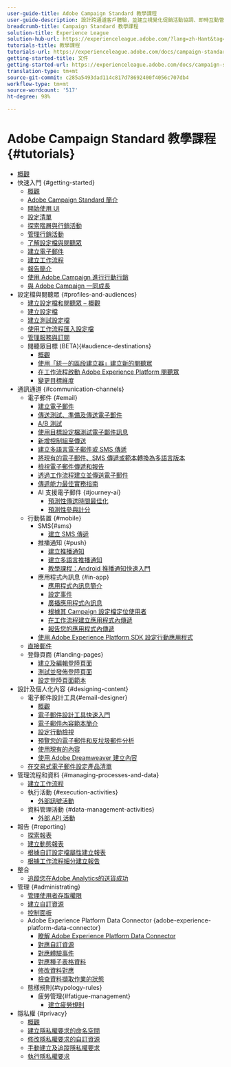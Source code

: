 ```yaml
---
user-guide-title: Adobe Campaign Standard 教學課程
user-guide-description: 設計跨通道客戶體驗，並建立視覺化促銷活動協調、即時互動管理和跨通道執行的環境。
breadcrumb-title: Campaign Standard 教學課程
solution-title: Experience League
solution-hub-url: https://experienceleague.adobe.com/?lang=zh-Hant&tag=Campaign+Standard#recommended/solutions/campaign
tutorials-title: 教學課程
tutorials-url: https://experienceleague.adobe.com/docs/campaign-standard-learn/tutorials/overview.html?lang=zh-Hant
getting-started-title: 文件
getting-started-url: https://experienceleague.adobe.com/docs/campaign-standard/using/campaign-standard-home.html?lang=zh-Hant
translation-type: tm+mt
source-git-commit: c285a5493dad114c817d78692400f4056c707db4
workflow-type: tm+mt
source-wordcount: '517'
ht-degree: 98%

---
```



# Adobe Campaign Standard 教學課程 {#tutorials}

+ [概觀](/help/overview.md)
+ 快速入門 {#getting-started}
   + [概觀](/help/getting-started/getting-started-overview.md)
   + [Adobe Campaign Standard 簡介](/help/getting-started/adobe-campaign-standard-introduction.md)
   + [開始使用 UI](/help/getting-started/getting-started-with-the-ui.md)
   + [設定清單](/help/getting-started/configure-a-list.md)
   + [探索階層與行銷活動](/help/getting-started/explore-hierarchy-and-marketing-activities.md)
   + [管理行銷活動](/help/getting-started/managing-campaigns.md)
   + [了解設定檔與閱聽眾](/help/getting-started/understanding-profiles-and-audiences.md)
   + [建立電子郵件](https://experienceleague.adobe.com/docs/campaign-standard-learn/tutorials/communication-channels/email/create-email-from-homepage.html?lang=zh-Hant)
   + [建立工作流程](https://experienceleague.adobe.com/docs/campaign-standard-learn/tutorials/managing-processes-and-data/creating-a-workflow.html?lang=zh-Hant)
   + [報告簡介](/help/getting-started/reporting-with-adobe-campaign-introduction.md)
   + [使用 Adobe Campaign 進行行動行銷](/help/getting-started/mobile-marketing-with-adobe-campaign.md)
   + [與 Adobe Campaign 一同成長](/help/getting-started/growing-with-adobe-campaign.md)
+ 設定檔與閱聽眾 {#profiles-and-audiences}
   + [建立設定檔和閱聽眾 – 概觀](/help/profiles-and-audiences/creating-profiles-and-audiences.md)
   + [建立設定檔](/help/profiles-and-audiences/creating-a-profile.md)
   + [建立測試設定檔](/help/profiles-and-audiences/test-profiles.md)
   + [使用工作流程匯入設定檔](/help/managing-processes-and-data/importing-profiles.md)
   + [管理服務與訂閱](/help/managing-processes-and-data/services-and-subscriptions.md)
   + 閱聽眾目標 (BETA){#audience-destinations}
      + [概觀](/help/profiles-and-audiences/audience-destinations/audience-destinations-overview.md)
      + [使用「統一的區段建立器」建立新的閱聽眾](/help/profiles-and-audiences/audience-destinations/creating-audiences-using-segment-builder.md)
      + [在工作流程啟動 Adobe Experience Platform 閱聽眾](/help/profiles-and-audiences/audience-destinations/activating-aep-audiences.md)
      + [變更目標維度](/help/profiles-and-audiences/audience-destinations/changing-targeting-dimension.md)
+ 通訊通道 {#communication-channels}
   + 電子郵件 {#email}
      + [建立電子郵件](/help/communication-channels/email/create-email-from-homepage.md)
      + [傳送測試、準備及傳送電子郵件](/help/communication-channels/email/sending-test-preparing-sending-email.md)
      + [A/B 測試](/help/communication-channels/email/a-b-testing.md)
      + [使用目標設定檔測試電子郵件訊息](/help/communication-channels/email/profile-substitution.md)
      + [新增控制組至傳送](/help/communication-channels/email/control-groups.md)
      + [建立多語言電子郵件或 SMS 傳遞](/help/communication-channels/create-multilingual-deliveries.md)
      + [將現有的電子郵件、SMS 傳遞或範本轉換為多語言版本](/help/communication-channels/covert-into-multilingual-deliveries.md)
      + [檢視電子郵件傳遞和報告](/help/communication-channels/email/reviewing-personalized-email-delivery-and-reports.md)
      + [透過工作流程建立並傳送電子郵件](/help/communication-channels/email/create-and-send-emails-via-workflow.md)
      + [傳遞能力最佳實務指南](https://experienceleague.adobe.com/docs/deliverability-learn/deliverability-best-practice-guide/introduction.html?lang=zh-Hant)
      + AI 支援電子郵件 {#journey-ai}
         + [預測性傳送時間最佳化](/help/communication-channels/email/ai-powered-emails/predictive-send-time-optimization.md)
         + [預測性參與計分](/help/communication-channels/email/ai-powered-emails/predictive-engagement-scoring.md)
   + 行動裝置 {#mobile}
      + SMS{#sms}
         + [建立 SMS 傳遞](/help/communication-channels/mobile/sms/sms-delivery.md)
      + 推播通知 {#push}
         + [建立推播通知](/help/communication-channels/mobile/push-notifications/creating-a-push-notification.md)
         + [建立多語言推播通知](/help/communication-channels/mobile/push-notifications/creating-multilingual-push-notifications.md)
         + [教學課程：Android 推播通知快速入門](https://experienceleague.adobe.com/docs/campaign-standard-learn/getting-started-with-push-notifications-android/introduction.html?lang=zh-Hant)
      + 應用程式內訊息 {#in-app}
         + [應用程式內訊息簡介](/help/communication-channels/mobile/in-app/in-app-message-overview.md)
         + [設定事件](/help/communication-channels/mobile/in-app/configure-events.md)
         + [廣播應用程式內訊息](/help/communication-channels/mobile/in-app/broadcast-in-app-message.md)
         + [根據其 Campaign 設定檔定位使用者](/help/communication-channels/mobile/in-app/target-users-based-on-campaign-profile.md)
         + [在工作流程建立應用程式內傳遞](/help/communication-channels/mobile/in-app/in-app-activity.md)
         + [報告您的應用程式內傳遞](/help/communication-channels/mobile/in-app/in-app-reporting.md)
      + [使用 Adobe Experience Platform SDK 設定行動應用程式](/help/communication-channels/mobile/configure-mobile-apps-using-aep-sdk.md)
   + [直接郵件](/help/communication-channels/direct-mail/directmail.md)
   + 登錄頁面 {#landing-pages}
      + [建立及編輯登陸頁面](/help/communication-channels/landing-pages/landing-page-create-and-edit.md)
      + [測試並發佈登陸頁面](/help/communication-channels/landing-pages/landing-page-test-and-publish.md)
      + [設定登陸頁面範本](/help/communication-channels/landing-pages/landing-page-configure-templates.md)
+ 設計及個人化內容 {#designing-content}
   + 電子郵件設計工具{#email-designer}
      + [概觀](/help/designing-content/email-designer/email-designer-overview.md)
      + [電子郵件設計工具快速入門](/help/designing-content/email-designer/getting-started-with-the-email-designer.md)
      + [電子郵件內容範本簡介](/help/designing-content/email-designer/email-content-templates.md)
      + [設定行動檢視](/help/designing-content/email-designer/configure-the-mobile-view.md)
      + [預覽您的電子郵件和反垃圾郵件分析](/help/designing-content/email-designer/preview-your-email.md)
      + [使用現有的內容](/help/designing-content/email-designer/working-with-existing-content.md)
      + [使用 Adobe Dreamweaver 建立內容](/help/designing-content/email-designer/dreamweaver-integration.md)
   + [在交易式電子郵件設定產品清單](/help/designing-content/product-listings-in-transactional-email.md)
+ 管理流程和資料 {#managing-processes-and-data}
   + [建立工作流程](/help/managing-processes-and-data/creating-a-workflow.md)
   + 執行活動 {#execution-activities}
      + [外部訊號活動](/help/managing-processes-and-data/execution-activities/external-signal-activity.md)
   + 資料管理活動 {#data-management-activities}
      + [外部 API 活動](/help/managing-processes-and-data/data-management-activities/external-api-activity.md)
+ 報告 {#reporting}
   + [探索報表](/help/getting-started/exploring-reports.md)
   + [建立動態報表](/help/reporting/creating-a-dynamic-report.md)
   + [根據自訂設定檔屬性建立報表](/help/reporting/custom-profile-attributes-dynamic-reports.md)
   + [根據工作流程細分建立報告](/help/reporting/report-on-workflow-segments.md)
+ 整合
   + [追蹤您在Adobe Analytics的送貨成功](/help/integrations/track-the-success-of-your-deliveries-in-analytics.md)
+ 管理 {#administrating}
   + [管理使用者存取權限](/help/administrating/managing-user-access-rights.md)
   + [建立自訂資源](https://experienceleague.adobe.com/docs/campaign-standard-learn/creating-custom-resources/introduction.html?lang=zh-Hant)
   + [控制面板](https://experienceleague.adobe.com/docs/campaign-standard-learn/control-panel/control-panel-overview.html?lang=zh-Hant)
   + Adobe Experience Platform Data Connector {adobe-experience-platform-data-connector}
      + [瞭解 Adobe Experience Platform Data Connector](/help/administrating/adobe-experience-platform-data-connector/understanding-the-adobe-experience-platform-data-connector.md)
      + [對應自訂資源](/help/administrating/adobe-experience-platform-data-connector/mapping-custom-resources.md)
      + [對應體驗事件](/help/administrating/adobe-experience-platform-data-connector/mapping-experience-events.md)
      + [對應種子表格資料](/help/administrating/adobe-experience-platform-data-connector/mapping-seed-table-data.md)
      + [修改資料對應](/help/administrating/adobe-experience-platform-data-connector/modifying-data-mapping.md)
      + [檢查資料擷取作業的狀態](/help/administrating/adobe-experience-platform-data-connector/checking-status-of-data-ingestion-jobs.md)
   + 態樣規則{#typology-rules}
      + 疲勞管理{#fatigue-management}
         + [建立疲勞規則](/help/administrating/typology-rules/fatigue-management/create-fatigue-rules.md)
+ 隱私權 {#privacy}
   + [概觀](/help/privacy/privacy-overview.md)
   + [建立隱私權要求的命名空間](/help/privacy/namespaces-for-privacy-requests.md)
   + [修改隱私權要求的自訂資源](/help/privacy/custom-resources-for-privacy-requests.md)
   + [手動建立及追蹤隱私權要求](/help/privacy/create-and-track-privacy-requests.md)
   + [執行隱私權要求](/help/privacy/execute-privacy-requests.md)